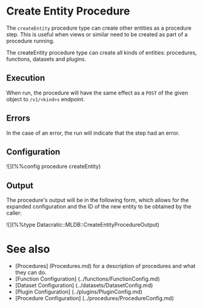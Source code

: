 # Create Entity Procedure

The `createEntity` procedure type can create other entities as a procedure
step.  This is useful when views or similar need to be created as part
of a procedure running.

The createEntity procedure type can create all kinds of entities: procedures,
functions, datasets and plugins.

## Execution

When run, the procedure will have the same effect as a `POST` of the given
object to `/v1/<kind>s` endpoint.

## Errors

In the case of an error, the run will indicate that the step had an error.

## Configuration

![](%%config procedure createEntity)

## Output

The procedure's output will be in the following form, which allows for the
expanded configuration and the ID of the new entity to be obtained by the
caller:

![](%%type Datacratic::MLDB::CreateEntityProcedureOutput)


# See also

- [Procedures] (Procedures.md) for a description of procedures and what they can do.
- [Function Configuration] (../functions/FunctionConfig.md)
- [Dataset Configuration] (../datasets/DatasetConfig.md)
- [Plugin Configuration] (../plugins/PluginConfig.md)
- [Procedure Configuration] (../procedures/ProcedureConfig.md)
